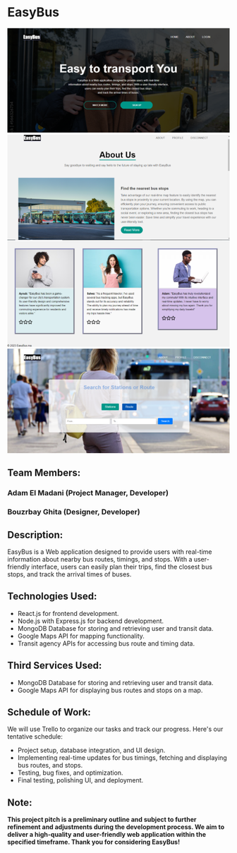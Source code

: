 # EasyBus

<img src="https://github.com/ghbouzrbay/EasyBus/blob/div/image/page2.png">
<img src="https://github.com/ghbouzrbay/EasyBus/blob/div/image/page1.png">
<img src="https://github.com/ghbouzrbay/EasyBus/blob/div/image/comment.png">
<img src="https://github.com/ghbouzrbay/EasyBus/blob/div/image/page4.png">

## Team Members:

### Adam El Madani (Project Manager, Developer)

### Bouzrbay Ghita (Designer, Developer)

## Description:

EasyBus is a Web application designed to provide users with real-time information about nearby bus routes, timings, and stops. With a user-friendly interface, users can easily plan their trips, find the closest bus stops, and track the arrival times of buses.

## Technologies Used:

+ React.js for frontend development.
+ Node.js with Express.js for backend development.
+ MongoDB Database for storing and retrieving user and transit data.
+ Google Maps API for mapping functionality.
+ Transit agency APIs for accessing bus route and timing data.

## Third Services Used:

+ MongoDB Database for storing and retrieving user and transit data.
+ Google Maps API for displaying bus routes and stops on a map.





## Schedule of Work:
We will use Trello to organize our tasks and track our progress. Here's our tentative schedule:

+ Project setup, database integration, and UI design.
+ Implementing real-time updates for bus timings, fetching and displaying bus routes, and stops.
+ Testing, bug fixes, and optimization.
+ Final testing, polishing UI, and deployment.

## Note:
****This project pitch is a preliminary outline and subject to further refinement and adjustments during the development process. We aim to deliver a high-quality and user-friendly web application within the specified timeframe. Thank you for considering EasyBus!****

